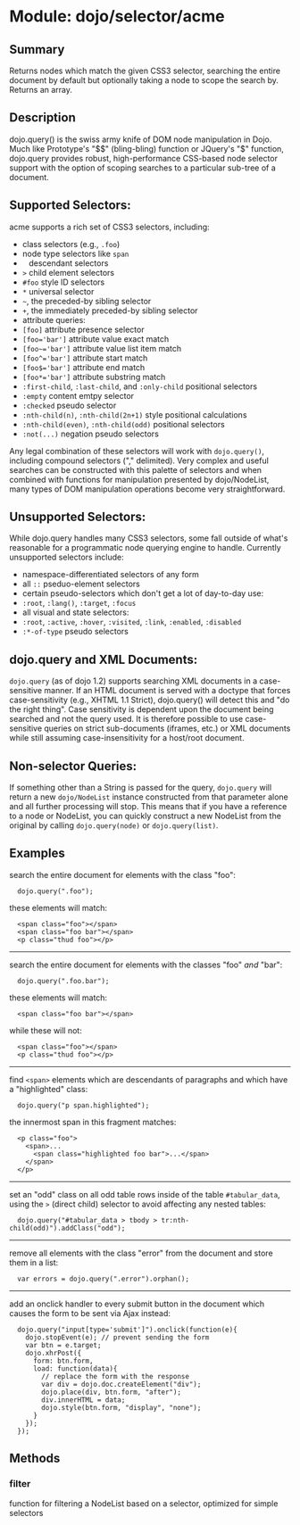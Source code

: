 # Module: dojo/selector/acme

## Summary

Returns nodes which match the given CSS3 selector, searching the
entire document by default but optionally taking a node to scope
the search by. Returns an array.
## Description

dojo.query() is the swiss army knife of DOM node manipulation in
Dojo. Much like Prototype's "$$" (bling-bling) function or JQuery's
"$" function, dojo.query provides robust, high-performance
CSS-based node selector support with the option of scoping searches
to a particular sub-tree of a document.

Supported Selectors:
--------------------

acme supports a rich set of CSS3 selectors, including:

- class selectors (e.g., `.foo`)
- node type selectors like `span`
- ` ` descendant selectors
- `>` child element selectors
- `#foo` style ID selectors
- `*` universal selector
- `~`, the preceded-by sibling selector
- `+`, the immediately preceded-by sibling selector
- attribute queries:
- `[foo]` attribute presence selector
- `[foo='bar']` attribute value exact match
- `[foo~='bar']` attribute value list item match
- `[foo^='bar']` attribute start match
- `[foo$='bar']` attribute end match
- `[foo*='bar']` attribute substring match
- `:first-child`, `:last-child`, and `:only-child` positional selectors
- `:empty` content emtpy selector
- `:checked` pseudo selector
- `:nth-child(n)`, `:nth-child(2n+1)` style positional calculations
- `:nth-child(even)`, `:nth-child(odd)` positional selectors
- `:not(...)` negation pseudo selectors

Any legal combination of these selectors will work with
`dojo.query()`, including compound selectors ("," delimited).
Very complex and useful searches can be constructed with this
palette of selectors and when combined with functions for
manipulation presented by dojo/NodeList, many types of DOM
manipulation operations become very straightforward.

Unsupported Selectors:
----------------------

While dojo.query handles many CSS3 selectors, some fall outside of
what's reasonable for a programmatic node querying engine to
handle. Currently unsupported selectors include:

- namespace-differentiated selectors of any form
- all `::` pseduo-element selectors
- certain pseudo-selectors which don't get a lot of day-to-day use:
- `:root`, `:lang()`, `:target`, `:focus`
- all visual and state selectors:
- `:root`, `:active`, `:hover`, `:visited`, `:link`,
`:enabled`, `:disabled`
- `:*-of-type` pseudo selectors

dojo.query and XML Documents:
-----------------------------

`dojo.query` (as of dojo 1.2) supports searching XML documents
in a case-sensitive manner. If an HTML document is served with
a doctype that forces case-sensitivity (e.g., XHTML 1.1
Strict), dojo.query() will detect this and "do the right
thing". Case sensitivity is dependent upon the document being
searched and not the query used. It is therefore possible to
use case-sensitive queries on strict sub-documents (iframes,
etc.) or XML documents while still assuming case-insensitivity
for a host/root document.

Non-selector Queries:
---------------------

If something other than a String is passed for the query,
`dojo.query` will return a new `dojo/NodeList` instance
constructed from that parameter alone and all further
processing will stop. This means that if you have a reference
to a node or NodeList, you can quickly construct a new NodeList
from the original by calling `dojo.query(node)` or
`dojo.query(list)`.

## Examples

search the entire document for elements with the class "foo":

      dojo.query(".foo");

these elements will match:

      <span class="foo"></span>
      <span class="foo bar"></span>
      <p class="thud foo"></p>

---

search the entire document for elements with the classes "foo" *and* "bar":

      dojo.query(".foo.bar");

these elements will match:

      <span class="foo bar"></span>

while these will not:

      <span class="foo"></span>
      <p class="thud foo"></p>

---

find `<span>` elements which are descendants of paragraphs and
which have a "highlighted" class:

      dojo.query("p span.highlighted");

the innermost span in this fragment matches:

      <p class="foo">
        <span>...
          <span class="highlighted foo bar">...</span>
        </span>
      </p>

---

set an "odd" class on all odd table rows inside of the table
`#tabular_data`, using the `>` (direct child) selector to avoid
affecting any nested tables:

      dojo.query("#tabular_data > tbody > tr:nth-child(odd)").addClass("odd");

---

remove all elements with the class "error" from the document
and store them in a list:

      var errors = dojo.query(".error").orphan();

---

add an onclick handler to every submit button in the document
which causes the form to be sent via Ajax instead:

      dojo.query("input[type='submit']").onclick(function(e){
        dojo.stopEvent(e); // prevent sending the form
        var btn = e.target;
        dojo.xhrPost({
          form: btn.form,
          load: function(data){
            // replace the form with the response
            var div = dojo.doc.createElement("div");
            dojo.place(div, btn.form, "after");
            div.innerHTML = data;
            dojo.style(btn.form, "display", "none");
          }
        });
      });
## Methods

### filter
function for filtering a NodeList based on a selector, optimized for simple selectors

